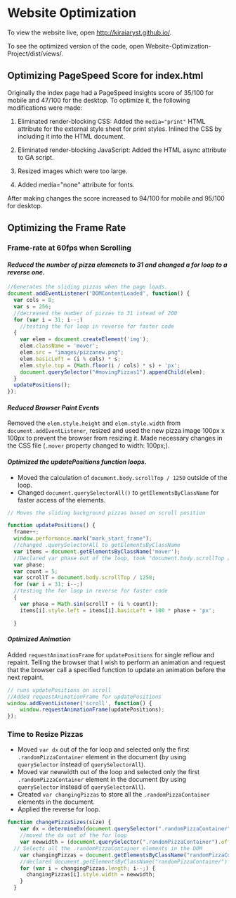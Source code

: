 # Website Optimization

To view the website live, open http://kiraiaryst.github.io/.

To see the optimized version of the code, open Website-Optimization-Project/dist/views/.

## Optimizing PageSpeed Score for index.html

Originally the index page had a PageSpeed insights score of 35/100 for mobile and 47/100 for the desktop. To optimize it, the following modifications were made:

1. Eliminated render-blocking CSS:
Added the `media="print"` HTML attribute for the external style sheet for print styles.
Inlined the CSS by including it into the HTML document.

2. Eliminated render-blocking JavaScript:
Added the HTML async attribute to GA script.

3. Resized images which were too large.

4. Added media="none" attribute for fonts.

After making changes the score increased to 94/100 for mobile and 95/100 for desktop.

## Optimizing the Frame Rate

### Frame-rate at 60fps when Scrolling

#### *Reduced the number of pizza elemenets to 31 and changed a for loop to a reverse one.*

```js
//Generates the sliding pizzas when the page loads.
document.addEventListener('DOMContentLoaded', function() {
  var cols = 8;
  var s = 256;
  //decreased the number of pizzas to 31 istead of 200
  for (var i = 31; i--;)
    //testing the for loop in reverse for faster code
  {
    var elem = document.createElement('img');
    elem.className = 'mover';
    elem.src = "images/pizzanew.png";
    elem.basicLeft = (i % cols) * s;
    elem.style.top = (Math.floor(i / cols) * s) + 'px';
    document.querySelector("#movingPizzas1").appendChild(elem);
  }
  updatePositions();
});
```

#### *Reduced Browser Paint Events*
Removed the `elem.style.height` and `elem.style.width` from `document.addEventListener`, resized and used the new pizza image 100px x 100px to prevent the browser from resizing it. 
Made necessary changes in the CSS file (`.mover` property changed to width: 100px;).


#### *Optimized the updatePositions function loops.*

 * Moved the calculation of `document.body.scrollTop / 1250` outside of the loop.
 * Changed `document.querySelectorAll()` to `getElementsByClassName` for faster access of the elements.

```js
// Moves the sliding background pizzas based on scroll position

function updatePositions() {
  frame++;
  window.performance.mark("mark_start_frame");
  //changed .querySelectorAll to getElementsByClassName
  var items = document.getElementsByClassName('mover');
  //Declared var phase out of the loop, took "document.body.scrollTop / 1250" to a separate variable.
  var phase;
  var count = 5;
  var scrollT = document.body.scrollTop / 1250;
  for (var i = 31; i--;)
  //testing the for loop in reverse for faster code
  {
    var phase = Math.sin(scrollT + (i % count));
    items[i].style.left = items[i].basicLeft + 100 * phase + 'px';

  }
```
#### *Optimized Animation*
Added `requestAnimationFrame` for `updatePositions` for single reflow and repaint.
Telling the browser that I wish to perform an animation and request that the browser call a specified function to update an animation before the next repaint.

```js
// runs updatePositions on scroll
//Added requestAnimationFrame for updatePositions
window.addEventListener('scroll', function() {
    window.requestAnimationFrame(updatePositions);
});
```

### Time to Resize Pizzas

* Moved `var dx` out of the for loop and selected only the first `.randomPizzaContainer` element in the document (by using `querySelector` instead of `querySelectorAll`).
* Moved var newwidth out of the loop and selected only the first `.randomPizzaContainer` element in the document (by using `querySelector` instead of `querySelectorAll`).
* Created `var changingPizzas` to store all the `.randomPizzaContainer` elements in the document.
* Applied the reverse for loop.

```js
function changePizzaSizes(size) {
  	var dx = determineDx(document.querySelector(".randomPizzaContainer"), size);
  	//moved the dx out of the for loop
    var newwidth = (document.querySelector(".randomPizzaContainer").offsetWidth + dx) + 'px';
  // Selects all the .randomPizzaContainer elements in the DOM
    var changingPizzas = document.getElementsByClassName("randomPizzaContainer");
    //declared document.getElementsByClassName("randomPizzaContainer") in a separate variable
    for (var i = changingPizzas.length; i--;) {
      changingPizzas[i].style.width = newwidth;
    }
  }
```
